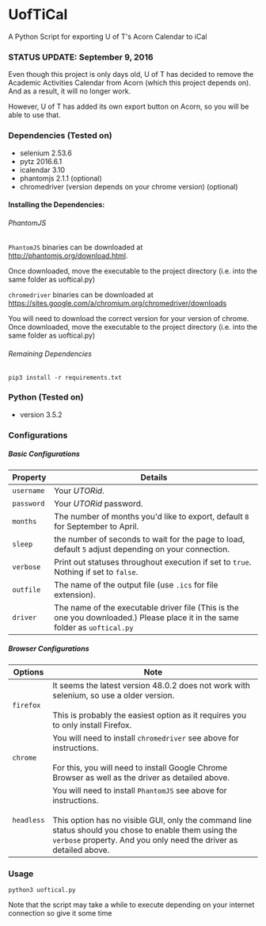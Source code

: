 # UofTiCal
A Python Script for exporting U of T's Acorn Calendar to iCal


### STATUS UPDATE: September 9, 2016
Even though this project is only days old, U of T has decided to remove the Academic Activities Calendar from Acorn (which this project depends on). And as a result, it will no longer work.

However, U of T has added its own export button on Acorn, so you will be able to use that.

### Dependencies (Tested on)
* selenium  2.53.6
* pytz 2016.6.1
* icalendar 3.10
* phantomjs 2.1.1 (optional)
* chromedriver (version depends on your chrome version) (optional)


#### Installing the Dependencies:

###### PhantomJS

`PhantomJS` binaries can be downloaded at http://phantomjs.org/download.html.

Once downloaded, move the executable to the project directory (i.e. into the same folder as uoftical.py)

`chromedriver` binaries can be downloaded at https://sites.google.com/a/chromium.org/chromedriver/downloads

You will need to download the correct version for your version of chrome. Once downloaded, move the executable to the project directory (i.e. into the same folder as uoftical.py)

###### Remaining Dependencies
```
pip3 install -r requirements.txt
```

### Python (Tested on)
* version 3.5.2

### Configurations

##### Basic Configurations

| Property | Details |
| --- | --- |
| `username` | Your *UTORid*. |
| `password` | Your *UTORid* password. |
| `months` | The number of months you'd like to export, default `8` for September to April. |
| `sleep` | the number of seconds to wait for the page to load, default `5` adjust depending on your connection. |
| `verbose` | Print out statuses throughout execution if set to `true`. Nothing if set to `false`.|
| `outfile` | The name of the output file (use `.ics` for file extension). |
| `driver` | The name of the executable driver file (This is the one you downloaded.) Please place it in the same folder as `uoftical.py`|

##### Browser Configurations
| Options| Note |
| --- | --- |
| `firefox` | It seems the latest version 48.0.2 does not work with selenium, so use a older version. <br> <br> This is probably the easiest option as it requires you to only install Firefox.|
| `chrome` | You will need to install `chromedriver` see above for instructions. <br> <br> For this, you will need to install Google Chrome Browser as well as the driver as detailed above. |
| `headless` | You will need to install `PhantomJS` see above for instructions. <br> <br> This option has no visible GUI, only the command line status should you chose to enable them using the `verbose` property. And you only need the driver as detailed above. |

### Usage
```
python3 uoftical.py
```
Note that the script may take a while to execute depending on your internet connection so give it some time
